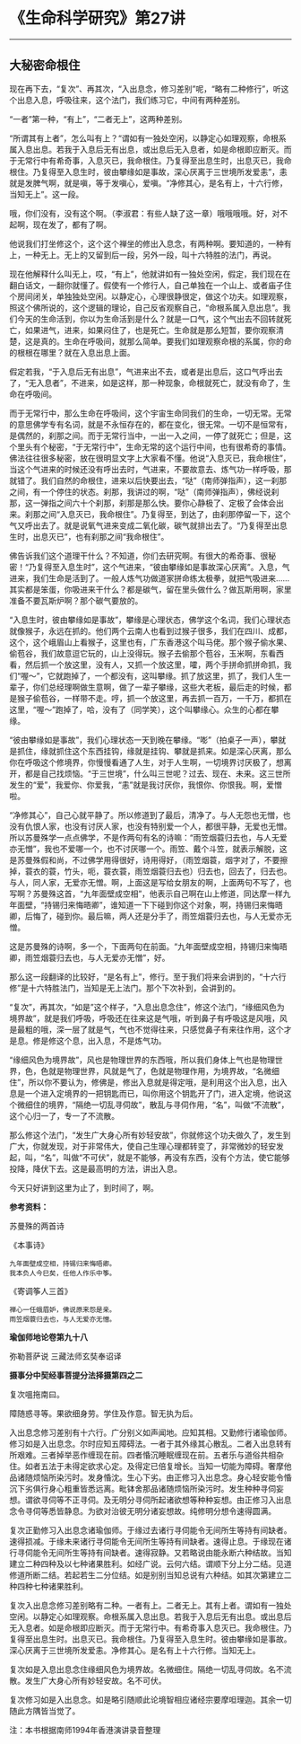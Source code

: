 # 《生命科学研究》第27讲

------

## 大秘密命根住

现在再下去，“复次”、再其次，“入出息念，修习差别”呢，“略有二种修行”，听这个出息入息，呼吸往来，这个法门，我们练习它，中间有两种差别。

“一者”第一种，“有上”，“二者无上”，这两种差别。

“所谓其有上者”，怎么叫有上？“谓如有一独处空闲，以静定心如理观察，命根系属入息出息。若我于入息后无有出息，或出息后无入息者，如是命根即应断灭。而于无常行中有希奇事，入息灭已，我命根住。乃复得至出息生时，出息灭已，我命根住。乃复得至入息生时，彼由攀缘如是事故，深心厌离于三世境所发爱恚”，恚就是发脾气啊，就是嗔，等于发嗔心，爱嗔。“净修其心，是名有上，十六行修，当知无上”。这一段。

哦，你们没有，没有这个啊。（李淑君：有些人缺了这一章）哦哦哦哦。好，对不起啊，现在发了，都有了啊。

他说我们打坐修这个，这个这个禅坐的修出入息念，有两种啊。要知道的，一种有上，一种无上。无上的又留到后一段，另外一段，叫十六特胜的法门，再说。

现在他解释什么叫无上，哎，“有上”，他就讲如有一独处空闲，假定，我们现在在翻白话文，一翻你就懂了。假使有一个修行人，自己单独在一个山上、或者庙子住个房间闭关，单独独处空闲。以静定心，心理很静很定，做这个功夫。如理观察，照这个佛所说的，这个逻辑的理论，自己反省观察自己，“命根系属入息出息”。我们今天的生命活到，你以为生命活到是什么？就是一口气，这个气出去不回转就死亡，如果进气，进来，如果闷住了，也是死亡。生命就是那么短暂，要你观察清楚，这是真的。生命在呼吸间，就那么简单。要我们如理观察命根的系属，你的命的根根在哪里？就在入息出息上面。

假定若我，“于入息后无有出息”，气进来出不去，或者是出息后，这口气呼出去了，“无入息者”，不进来，如是这样，那一种现象，命根就死亡，就没有命了，生命在呼吸间。

而于无常行中，那么生命在呼吸间，这个宇宙生命同我们的生命，一切无常。无常的意思佛学专有名词，就是不永恒存在的，都在变化，很无常。一切不是恒常有，是偶然的，刹那之间。而于无常行当中，一出一入之间，一停了就死亡；但是，这个里头有个秘密，“于无常行中”，生命无常的这个运行中间，也有很希奇的事情。佛法往往很多秘密，放在很明显文字上大家看不懂。他说“入息灭已，我命根住”，当这个气进来的时候还没有呼出去时，气进来，不要故意去、炼气功一样呼吸，那就错了。我们自然的命根住，进来以后快要出去，“哒”（南师弹指声），这一刹那之间，有一个停住的状态。刹那，我讲过的啊，“哒”（南师弹指声），佛经说刹那，这一弹指之间六十个刹那，刹那是那么快。要你心静极了、定极了会体会出来。刹那之间“入息灭已，我命根住”。乃复得至，到达了，由刹那停留一下，这个气又呼出去了。就是说氧气进来变成二氧化碳，碳气就排出去了。“乃复得至出息生时，出息灭已”，也有刹那之间“我命根住”。

佛告诉我们这个道理干什么？不知道，你们去研究啊。有很大的希奇事、很秘密！“乃复得至入息生时”，这个气进来，“彼由攀缘如是事故深心厌离”。入息，气进来，我们生命是活到了。一般人炼气功做道家拼命练太极拳，就把气吸进来……其实都是笨蛋，你吸进来干什么？都是碳气，留在里头做什么？做瓦斯用啊，家里准备不要瓦斯炉啊？那个碳气要放的。

“入息生时，彼由攀缘如是事故”，攀缘是心理状态，佛学这个名词，我们心理状态就像猴子，永远在抓的。他们两个云南人也看到过猴子很多，我们在四川、成都，这个，这个峨眉山上看猴子，这里也有，广东香港这个叫马佬。那个猴子偷水果、偷苞谷，我们故意逗它玩的，山上没得玩。猴子去偷那个苞谷，玉米啊，东看西看，然后抓一个放这里，没有人，又抓一个放这里，嚯，两个手拼命抓拼命抓，我们“喔～”，它就跑掉了，一个都没有，这叫攀缘。抓了放这里，抓了，我们人生一辈子，你们总经理啊做生意啊，做了一辈子攀缘，这些大老板，最后走的时候，都是猴子偷苞谷，一样带不走。哼，抓一个放这里，再去抓一百万，一千万，都抓在这里，“喔～”跑掉了，哈，没有了（同学笑），这个叫攀缘心。众生的心都在攀缘。

“彼由攀缘如是事故”，我们心理状态一天到晚在攀缘。“嘭”（拍桌子一声），攀就是抓住，缘就抓住这个东西挂钩，缘就是挂钩、攀就是抓来。如是深心厌离，那么你在呼吸这个修境界，你慢慢看通了人生，对于人生啊，一切境界讨厌极了，想离开，都是自己找烦恼。“于三世境”，什么叫三世呢？过去、现在、未来。这三世所发生的“爱”，我爱你、你爱我，“恚”就是我讨厌你，我恨你、你恨我。啊，爱憎啦。

“净修其心”，自己心就平静了。所以修道到了最后，清净了。与人无怨也无憎，也没有仇恨人家，也没有讨厌人家，也没有特别爱一个人，都很平静，无爱也无憎。所以苏曼殊学一点点佛学，不是作两句有名的诗嘛：“雨笠烟蓑归去也，与人无爱亦无憎”，我也不爱哪一个，也不讨厌哪一个。雨笠、戴个斗笠，就表示解脱，这是苏曼殊假和尚，不过佛学用得很好，诗用得好，（雨笠烟蓑，烟字对了，不要擦掉，蓑衣的蓑，竹头，呃，蓑衣蓑，雨笠烟蓑归去也）归去也，回去了，归去也。与人，同人家，无爱亦无憎。啊，上面这是写给女朋友的啊，上面两句不写了，也写啊？苏曼殊这首，“九年面壁成空相”，他表示自己啊在山上修道，同达摩一样九年面壁，“持锡归来悔晤卿”，谁知道一下下碰到你这个对象，啊，持锡归来悔晤卿，后悔了，碰到你。最后嘛，两人还是分手了，雨笠烟蓑归去也，与人无爱亦无憎。

这是苏曼殊的诗啊，多一个，下面两句在前面。“九年面壁成空相，持锡归来悔晤卿，雨笠烟蓑归去也，与人无爱亦无憎”，好。

那么这一段翻译的比较好，“是名有上”，修行。至于我们将来会讲到的，“十六行修”是十六特胜法门，当知是无上法门。那个下次补到，会讲到的。

“复次”，再其次，“如是”这个样子，“入息出息念住”，修这个法门，“缘细风色为境界故”，就是我们呼吸，呼吸还在往来这是气哦，听到鼻子有呼吸这是风哦，风是最粗的哦，深一层了就是气，气也不觉得往来，只感觉鼻子有来往作用，这个才是息。修是修这个息，出入息，不是炼气功。

“缘细风色为境界故”，风也是物理世界的东西哦，所以我们身体上气也是物理世界，色，色就是物理世界，风就是气了，色就是物理作用，为境界故，“名微细住”，所以你不要认为，修佛是，修出入息就是得定哦，是利用这个出入息，出入息是一个进入定境界的一把钥匙而已，叫你用这个钥匙开了门，进入定境，他说这个微细住的境界，“隔绝一切乱寻伺故”，散乱与寻伺作用，“名”，叫做“不流散”，这个心归一了，专一了不流散。

那么修这个法门，“发生广大身心所有妙轻安故”，你就修这个功夫做久了，发生到广大，你就发现，对于非常伟大，使自己生理心理都转变了，非常微妙的轻安发起，叫，“名”，叫做“不可伏”，就是不能够，再没有东西，没有个方法，使它能够投降，降伏下去。这是最高明的方法，讲出入息。

今天只好讲到这里为止了，到时间了，啊。



**参考资料：**

苏曼殊的两首诗

《本事诗》
```
九年面壁成空相，持锡归来悔晤卿。
我本负人今巳矣，任他人作乐中筝。
```
《寄调筝人三首》
```
禅心一任蛾眉妒，佛说原来怨是亲。
雨笠烟蓑归去也，与人无爱亦无憎。
```


**瑜伽师地论卷第九十八**

弥勒菩萨说 三藏法师玄奘奉诏译

**摄事分中契经事菩提分法择摄第四之二**

复次嗢拖南曰。

障随惑寻等。果欲细身劳。学住及作意。智无执为后。

入出息念修习差别有十六行。广分别义如声闻地。应知其相。又勤修行诸瑜伽师。修习如是入出息念。尔时应知五障碍法。一者于其外缘其心散乱。二者入出息转有所艰难。三者掉举恶作缠现在前。四者惛沉睡眠缠现在前。五者乐与道俗共相杂住。如者五法于未得定欲求心定。及得定已倍复增长。当知一切能为障碍。奢摩他品诸随烦恼所染污时。发身惛沈。生心下劣。由正修习入出息念。身心轻安能令惛沉下劣俱行身心粗重皆悉远离。毗钵舍那品诸随烦恼所染污时。发生种种寻伺妄想。谓欲寻伺等不正寻伺。及无明分寻伺所起诸欲想等种种妄想。由正修习入出息念令寻伺等悉皆静息。为欲对治彼无明分诸妄想故。纯修明分想令速得圆满。

复次正勤修习入出息念诸瑜伽师。于缘过去诸行寻伺能令无间所生等持有间缺者。速得损减。于缘未来诸行寻伺能令无间所生等持有间缺者。速得止息。于缘现在诸行寻伺能令无间所生等持有间缺者。速得寂静。又若略说由能永断六种结故。当知建立二种四种及以七种诸果胜利。如经广说。云何六结。谓顺下分上分二结。见道修道所断二结。若起若生二分位结。如是别别当知总说有六种结。如其次第建立二种四种七种诸果胜利。

复次入出息念修习差别略有二种。一者有上。二者无上。其有上者。谓如有一独处空闲。以静定心如理观察。命根系属入息出息。若我于入息后无有出息。或出息后无入息者。如是命根即应断灭。而于无常行中。有希奇事入息灭已。我命根住。乃复得至出息生时。出息灭已。我命根住。乃复得至入息生时。彼由攀缘如是事故。深心厌离于三世境所发爱恚。净修其心。是名有上十六行修。当知无上。

复次如是入息出息念住缘细风色为境界故。名微细住。隔绝一切乱寻伺故。名不流散。发生广大身心所有妙轻安故。名不可伏。

复次修习如是入出息念。如是略引随顺此论境智相应诸经宗要摩呾理迦。其余一切随此方隅皆当觉了。

注：本书根据南师1994年香港演讲录音整理

